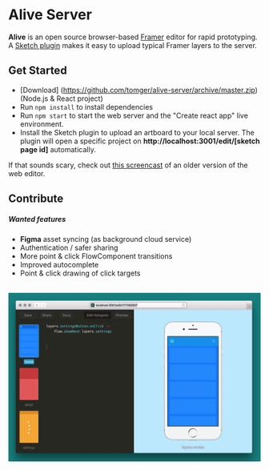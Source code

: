 # Alive Server

**Alive** is an open source browser-based [Framer](https://github.com/koenbok/Framer/) editor for rapid prototyping. A [Sketch plugin](https://github.com/tomger/alive) makes it easy to upload typical Framer layers to the server.

## Get Started

- [Download] (https://github.com/tomger/alive-server/archive/master.zip) (Node.js & React project)
- Run `npm install` to install dependencies
- Run `npm start` to start the web server and the "Create react app" live environment.
- Install the Sketch plugin to upload an artboard to your local server. The plugin will open a specific project on **http://localhost:3001/edit/[sketch page id]** automatically.

If that sounds scary, check out [this screencast](https://vimeo.com/185270726) of an older version of the web editor.

## Contribute

##### Wanted features

- **Figma** asset syncing (as background cloud service)
- Authentication / safer sharing
- More point & click FlowComponent transitions
- Improved autocomplete
- Point & click drawing of click targets

<br/>
<img src="https://github.com/tomger/alive-server/blob/images/screenshot.png?raw=true">
